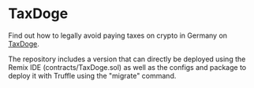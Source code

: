 # TaxDoge

Find out how to legally avoid paying taxes on crypto in Germany on [TaxDoge](https://quantresurgence.app/posts/a-tax-doge-in-germany/).

The repository includes a version that can directly be deployed using the Remix IDE (contracts/TaxDoge.sol) as well as the configs and package to deploy it with Truffle using the "migrate" command.
